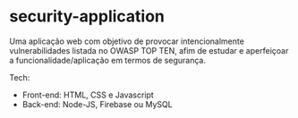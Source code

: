 # security-application

Uma aplicação web com objetivo de provocar intencionalmente vulnerabilidades listada no OWASP TOP TEN, afim de estudar e aperfeiçoar a funcionalidade/aplicação em termos de segurança.

Tech:

- Front-end: HTML, CSS e Javascript
- Back-end: Node-JS, Firebase ou MySQL

